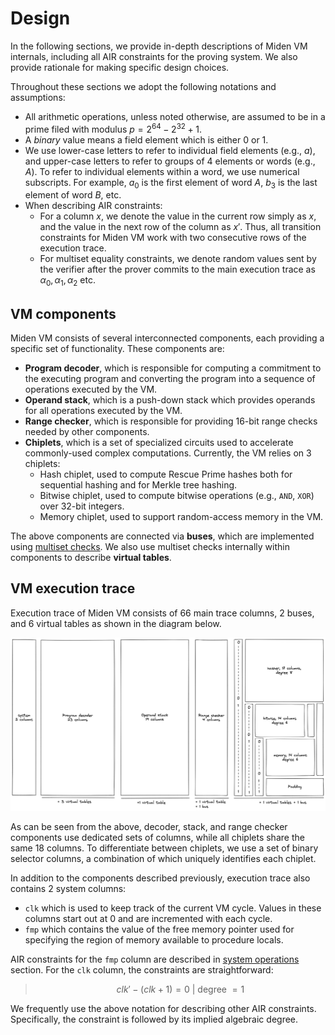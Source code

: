 # Design
In the following sections, we provide in-depth descriptions of Miden VM internals, including all AIR constraints for the proving system. We also provide rationale for making specific design choices.

Throughout these sections we adopt the following notations and assumptions:
* All arithmetic operations, unless noted otherwise, are assumed to be in a prime filed with modulus $p = 2^{64} - 2^{32} + 1$.
* A _binary_ value means a field element which is either $0$ or $1$.
* We use lower-case letters to refer to individual field elements (e.g., $a$), and upper-case letters to refer to groups of $4$ elements or words (e.g., $A$). To refer to individual elements within a word, we use numerical subscripts. For example, $a_0$ is the first element of word $A$, $b_3$ is the last element of word $B$, etc.
* When describing AIR constraints:
  - For a column $x$, we denote the value in the current row simply as $x$, and the value in the next row of the column as $x'$. Thus, all transition constraints for Miden VM work with two consecutive rows of the execution trace.
  - For multiset equality constraints, we denote random values sent by the verifier after the prover commits to the main execution trace as $\alpha_0, \alpha_1, \alpha_2$ etc.

## VM components
Miden VM consists of several interconnected components, each providing a specific set of functionality. These components are:

* **Program decoder**, which is responsible for computing a commitment to the executing program and converting the program into a sequence of operations executed by the VM.
* **Operand stack**, which is a push-down stack which provides operands for all operations executed by the VM.
* **Range checker**, which is responsible for providing 16-bit range checks needed by other components.
* **Chiplets**, which is a set of specialized circuits used to accelerate commonly-used complex computations. Currently, the VM relies on 3 chiplets:
  - Hash chiplet, used to compute Rescue Prime hashes both for sequential hashing and for Merkle tree hashing.
  - Bitwise chiplet, used to compute bitwise operations (e.g., `AND`, `XOR`) over 32-bit integers.
  - Memory chiplet, used to support random-access memory in the VM.

The above components are connected via **buses**, which are implemented using [multiset checks](./multiset.md). We also use multiset checks internally within components to describe **virtual tables**.

## VM execution trace
Execution trace of Miden VM consists of $66$ main trace columns, $2$ buses, and $6$ virtual tables as shown in the diagram below.

![vm_trace.png](../assets/design/vm_trace.png)

As can be seen from the above, decoder, stack, and range checker components use dedicated sets of columns, while all chiplets share the same $18$ columns. To differentiate between chiplets, we use a set of binary selector columns, a combination of which uniquely identifies each chiplet.

In addition to the components described previously, execution trace also contains $2$ system columns:

* `clk` which is used to keep track of the current VM cycle. Values in these columns start out at $0$ and are incremented with each cycle.
* `fmp` which contains the value of the free memory pointer used for specifying the region of memory available to procedure locals.

AIR constraints for the `fmp` column are described in [system operations](./stack/system_ops.md) section. For the `clk` column, the constraints are straightforward:

>$$
clk' - (clk + 1) = 0 \text{ | degree } = 1
$$

We frequently use the above notation for describing other AIR constraints. Specifically, the constraint is followed by its implied algebraic degree.